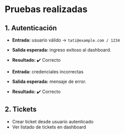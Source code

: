 # Pruebas realizadas

## 1. Autenticación
- **Entrada:** usuario válido → `tati@example.com / 1234`
- **Salida esperada:** ingreso exitoso al dashboard.
- **Resultado:** ✔️ Correcto

- **Entrada:** credenciales incorrectas
- **Salida esperada:** mensaje de error.
- **Resultado:** ✔️ Correcto

## 2. Tickets
- Crear ticket desde usuario autenticado
- Ver listado de tickets en dashboard

